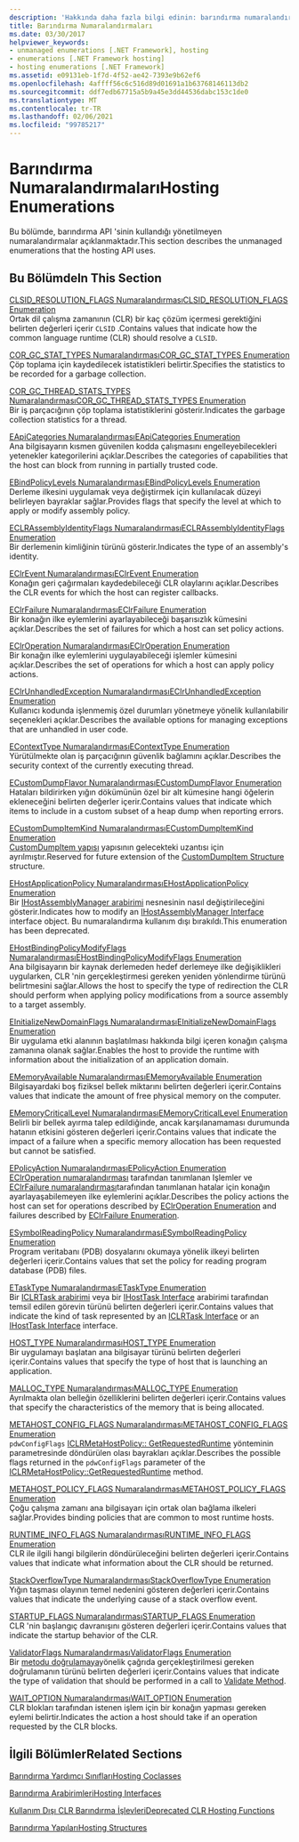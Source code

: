 ```yaml
---
description: 'Hakkında daha fazla bilgi edinin: barındırma numaralandırmaları'
title: Barındırma Numaralandırmaları
ms.date: 03/30/2017
helpviewer_keywords:
- unmanaged enumerations [.NET Framework], hosting
- enumerations [.NET Framework hosting]
- hosting enumerations [.NET Framework]
ms.assetid: e09131eb-1f7d-4f52-ae42-7393e9b62ef6
ms.openlocfilehash: 4affff56c6c516d89d01691a1b63768146113db2
ms.sourcegitcommit: ddf7edb67715a5b9a45e3dd44536dabc153c1de0
ms.translationtype: MT
ms.contentlocale: tr-TR
ms.lasthandoff: 02/06/2021
ms.locfileid: "99785217"
---
```

# <a name="hosting-enumerations"></a><span data-ttu-id="9ee1b-103">Barındırma Numaralandırmaları</span><span class="sxs-lookup"><span data-stu-id="9ee1b-103">Hosting Enumerations</span></span>

<span data-ttu-id="9ee1b-104">Bu bölümde, barındırma API 'sinin kullandığı yönetilmeyen numaralandırmalar açıklanmaktadır.</span><span class="sxs-lookup"><span data-stu-id="9ee1b-104">This section describes the unmanaged enumerations that the hosting API uses.</span></span>  
  
## <a name="in-this-section"></a><span data-ttu-id="9ee1b-105">Bu Bölümde</span><span class="sxs-lookup"><span data-stu-id="9ee1b-105">In This Section</span></span>  

 [<span data-ttu-id="9ee1b-106">CLSID_RESOLUTION_FLAGS Numaralandırması</span><span class="sxs-lookup"><span data-stu-id="9ee1b-106">CLSID_RESOLUTION_FLAGS Enumeration</span></span>](clsid-resolution-flags-enumeration.md)  
 <span data-ttu-id="9ee1b-107">Ortak dil çalışma zamanının (CLR) bir kaç çözüm içermesi gerektiğini belirten değerleri içerir `CLSID` .</span><span class="sxs-lookup"><span data-stu-id="9ee1b-107">Contains values that indicate how the common language runtime (CLR) should resolve a `CLSID`.</span></span>  
  
 [<span data-ttu-id="9ee1b-108">COR_GC_STAT_TYPES Numaralandırması</span><span class="sxs-lookup"><span data-stu-id="9ee1b-108">COR_GC_STAT_TYPES Enumeration</span></span>](cor-gc-stat-types-enumeration.md)  
 <span data-ttu-id="9ee1b-109">Çöp toplama için kaydedilecek istatistikleri belirtir.</span><span class="sxs-lookup"><span data-stu-id="9ee1b-109">Specifies the statistics to be recorded for a garbage collection.</span></span>  
  
 [<span data-ttu-id="9ee1b-110">COR_GC_THREAD_STATS_TYPES Numaralandırması</span><span class="sxs-lookup"><span data-stu-id="9ee1b-110">COR_GC_THREAD_STATS_TYPES Enumeration</span></span>](cor-gc-thread-stats-types-enumeration.md)  
 <span data-ttu-id="9ee1b-111">Bir iş parçacığının çöp toplama istatistiklerini gösterir.</span><span class="sxs-lookup"><span data-stu-id="9ee1b-111">Indicates the garbage collection statistics for a thread.</span></span>  
  
 [<span data-ttu-id="9ee1b-112">EApiCategories Numaralandırması</span><span class="sxs-lookup"><span data-stu-id="9ee1b-112">EApiCategories Enumeration</span></span>](eapicategories-enumeration.md)  
 <span data-ttu-id="9ee1b-113">Ana bilgisayarın kısmen güvenilen kodda çalışmasını engelleyebilecekleri yetenekler kategorilerini açıklar.</span><span class="sxs-lookup"><span data-stu-id="9ee1b-113">Describes the categories of capabilities that the host can block from running in partially trusted code.</span></span>  
  
 [<span data-ttu-id="9ee1b-114">EBindPolicyLevels Numaralandırması</span><span class="sxs-lookup"><span data-stu-id="9ee1b-114">EBindPolicyLevels Enumeration</span></span>](ebindpolicylevels-enumeration.md)  
 <span data-ttu-id="9ee1b-115">Derleme ilkesini uygulamak veya değiştirmek için kullanılacak düzeyi belirleyen bayraklar sağlar.</span><span class="sxs-lookup"><span data-stu-id="9ee1b-115">Provides flags that specify the level at which to apply or modify assembly policy.</span></span>  
  
 [<span data-ttu-id="9ee1b-116">ECLRAssemblyIdentityFlags Numaralandırması</span><span class="sxs-lookup"><span data-stu-id="9ee1b-116">ECLRAssemblyIdentityFlags Enumeration</span></span>](eclrassemblyidentityflags-enumeration.md)  
 <span data-ttu-id="9ee1b-117">Bir derlemenin kimliğinin türünü gösterir.</span><span class="sxs-lookup"><span data-stu-id="9ee1b-117">Indicates the type of an assembly's identity.</span></span>  
  
 [<span data-ttu-id="9ee1b-118">EClrEvent Numaralandırması</span><span class="sxs-lookup"><span data-stu-id="9ee1b-118">EClrEvent Enumeration</span></span>](eclrevent-enumeration.md)  
 <span data-ttu-id="9ee1b-119">Konağın geri çağırmaları kaydedebileceği CLR olaylarını açıklar.</span><span class="sxs-lookup"><span data-stu-id="9ee1b-119">Describes the CLR events for which the host can register callbacks.</span></span>  
  
 [<span data-ttu-id="9ee1b-120">EClrFailure Numaralandırması</span><span class="sxs-lookup"><span data-stu-id="9ee1b-120">EClrFailure Enumeration</span></span>](eclrfailure-enumeration.md)  
 <span data-ttu-id="9ee1b-121">Bir konağın ilke eylemlerini ayarlayabileceği başarısızlık kümesini açıklar.</span><span class="sxs-lookup"><span data-stu-id="9ee1b-121">Describes the set of failures for which a host can set policy actions.</span></span>  
  
 [<span data-ttu-id="9ee1b-122">EClrOperation Numaralandırması</span><span class="sxs-lookup"><span data-stu-id="9ee1b-122">EClrOperation Enumeration</span></span>](eclroperation-enumeration.md)  
 <span data-ttu-id="9ee1b-123">Bir konağın ilke eylemlerini uygulayabileceği işlemler kümesini açıklar.</span><span class="sxs-lookup"><span data-stu-id="9ee1b-123">Describes the set of operations for which a host can apply policy actions.</span></span>  
  
 [<span data-ttu-id="9ee1b-124">EClrUnhandledException Numaralandırması</span><span class="sxs-lookup"><span data-stu-id="9ee1b-124">EClrUnhandledException Enumeration</span></span>](eclrunhandledexception-enumeration.md)  
 <span data-ttu-id="9ee1b-125">Kullanıcı kodunda işlenmemiş özel durumları yönetmeye yönelik kullanılabilir seçenekleri açıklar.</span><span class="sxs-lookup"><span data-stu-id="9ee1b-125">Describes the available options for managing exceptions that are unhandled in user code.</span></span>  
  
 [<span data-ttu-id="9ee1b-126">EContextType Numaralandırması</span><span class="sxs-lookup"><span data-stu-id="9ee1b-126">EContextType Enumeration</span></span>](econtexttype-enumeration.md)  
 <span data-ttu-id="9ee1b-127">Yürütülmekte olan iş parçacığının güvenlik bağlamını açıklar.</span><span class="sxs-lookup"><span data-stu-id="9ee1b-127">Describes the security context of the currently executing thread.</span></span>  
  
 [<span data-ttu-id="9ee1b-128">ECustomDumpFlavor Numaralandırması</span><span class="sxs-lookup"><span data-stu-id="9ee1b-128">ECustomDumpFlavor Enumeration</span></span>](ecustomdumpflavor-enumeration.md)  
 <span data-ttu-id="9ee1b-129">Hataları bildirirken yığın dökümünün özel bir alt kümesine hangi öğelerin ekleneceğini belirten değerler içerir.</span><span class="sxs-lookup"><span data-stu-id="9ee1b-129">Contains values that indicate which items to include in a custom subset of a heap dump when reporting errors.</span></span>  
  
 [<span data-ttu-id="9ee1b-130">ECustomDumpItemKind Numaralandırması</span><span class="sxs-lookup"><span data-stu-id="9ee1b-130">ECustomDumpItemKind Enumeration</span></span>](ecustomdumpitemkind-enumeration.md)  
 <span data-ttu-id="9ee1b-131">[CustomDumpItem yapısı](customdumpitem-structure.md) yapısının gelecekteki uzantısı için ayrılmıştır.</span><span class="sxs-lookup"><span data-stu-id="9ee1b-131">Reserved for future extension of the [CustomDumpItem Structure](customdumpitem-structure.md) structure.</span></span>  
  
 [<span data-ttu-id="9ee1b-132">EHostApplicationPolicy Numaralandırması</span><span class="sxs-lookup"><span data-stu-id="9ee1b-132">EHostApplicationPolicy Enumeration</span></span>](ehostapplicationpolicy-enumeration.md)  
 <span data-ttu-id="9ee1b-133">Bir [IHostAssemblyManager arabirimi](ihostassemblymanager-interface.md) nesnesinin nasıl değiştirileceğini gösterir.</span><span class="sxs-lookup"><span data-stu-id="9ee1b-133">Indicates how to modify an [IHostAssemblyManager Interface](ihostassemblymanager-interface.md) interface object.</span></span> <span data-ttu-id="9ee1b-134">Bu numaralandırma kullanım dışı bırakıldı.</span><span class="sxs-lookup"><span data-stu-id="9ee1b-134">This enumeration has been deprecated.</span></span>  
  
 [<span data-ttu-id="9ee1b-135">EHostBindingPolicyModifyFlags Numaralandırması</span><span class="sxs-lookup"><span data-stu-id="9ee1b-135">EHostBindingPolicyModifyFlags Enumeration</span></span>](ehostbindingpolicymodifyflags-enumeration.md)  
 <span data-ttu-id="9ee1b-136">Ana bilgisayarın bir kaynak derlemeden hedef derlemeye ilke değişiklikleri uygularken, CLR 'nin gerçekleştirmesi gereken yeniden yönlendirme türünü belirtmesini sağlar.</span><span class="sxs-lookup"><span data-stu-id="9ee1b-136">Allows the host to specify the type of redirection the CLR should perform when applying policy modifications from a source assembly to a target assembly.</span></span>  
  
 [<span data-ttu-id="9ee1b-137">EInitializeNewDomainFlags Numaralandırması</span><span class="sxs-lookup"><span data-stu-id="9ee1b-137">EInitializeNewDomainFlags Enumeration</span></span>](einitializenewdomainflags-enumeration.md)  
 <span data-ttu-id="9ee1b-138">Bir uygulama etki alanının başlatılması hakkında bilgi içeren konağın çalışma zamanına olanak sağlar.</span><span class="sxs-lookup"><span data-stu-id="9ee1b-138">Enables the host to provide the runtime with information about the initialization of an application domain.</span></span>  
  
 [<span data-ttu-id="9ee1b-139">EMemoryAvailable Numaralandırması</span><span class="sxs-lookup"><span data-stu-id="9ee1b-139">EMemoryAvailable Enumeration</span></span>](ememoryavailable-enumeration.md)  
 <span data-ttu-id="9ee1b-140">Bilgisayardaki boş fiziksel bellek miktarını belirten değerleri içerir.</span><span class="sxs-lookup"><span data-stu-id="9ee1b-140">Contains values that indicate the amount of free physical memory on the computer.</span></span>  
  
 [<span data-ttu-id="9ee1b-141">EMemoryCriticalLevel Numaralandırması</span><span class="sxs-lookup"><span data-stu-id="9ee1b-141">EMemoryCriticalLevel Enumeration</span></span>](ememorycriticallevel-enumeration.md)  
 <span data-ttu-id="9ee1b-142">Belirli bir bellek ayırma talep edildiğinde, ancak karşılanamaması durumunda hatanın etkisini gösteren değerleri içerir.</span><span class="sxs-lookup"><span data-stu-id="9ee1b-142">Contains values that indicate the impact of a failure when a specific memory allocation has been requested but cannot be satisfied.</span></span>  
  
 [<span data-ttu-id="9ee1b-143">EPolicyAction Numaralandırması</span><span class="sxs-lookup"><span data-stu-id="9ee1b-143">EPolicyAction Enumeration</span></span>](epolicyaction-enumeration.md)  
 <span data-ttu-id="9ee1b-144">[EClrOperation numaralandırması](eclroperation-enumeration.md) tarafından tanımlanan Işlemler ve [EClrFailure numaralandırması](eclrfailure-enumeration.md)tarafından tanımlanan hatalar için konağın ayarlayaşabilemeyen ilke eylemlerini açıklar.</span><span class="sxs-lookup"><span data-stu-id="9ee1b-144">Describes the policy actions the host can set for operations described by [EClrOperation Enumeration](eclroperation-enumeration.md) and failures described by [EClrFailure Enumeration](eclrfailure-enumeration.md).</span></span>  
  
 [<span data-ttu-id="9ee1b-145">ESymbolReadingPolicy Numaralandırması</span><span class="sxs-lookup"><span data-stu-id="9ee1b-145">ESymbolReadingPolicy Enumeration</span></span>](esymbolreadingpolicy-enumeration.md)  
 <span data-ttu-id="9ee1b-146">Program veritabanı (PDB) dosyalarını okumaya yönelik ilkeyi belirten değerleri içerir.</span><span class="sxs-lookup"><span data-stu-id="9ee1b-146">Contains values that set the policy for reading program database (PDB) files.</span></span>  
  
 [<span data-ttu-id="9ee1b-147">ETaskType Numaralandırması</span><span class="sxs-lookup"><span data-stu-id="9ee1b-147">ETaskType Enumeration</span></span>](etasktype-enumeration.md)  
 <span data-ttu-id="9ee1b-148">Bir [ICLRTask arabirimi](iclrtask-interface.md) veya bir [IHostTask Interface](ihosttask-interface.md) arabirimi tarafından temsil edilen görevin türünü belirten değerleri içerir.</span><span class="sxs-lookup"><span data-stu-id="9ee1b-148">Contains values that indicate the kind of task represented by an [ICLRTask Interface](iclrtask-interface.md) or an [IHostTask Interface](ihosttask-interface.md) interface.</span></span>  
  
 [<span data-ttu-id="9ee1b-149">HOST_TYPE Numaralandırması</span><span class="sxs-lookup"><span data-stu-id="9ee1b-149">HOST_TYPE Enumeration</span></span>](host-type-enumeration.md)  
 <span data-ttu-id="9ee1b-150">Bir uygulamayı başlatan ana bilgisayar türünü belirten değerleri içerir.</span><span class="sxs-lookup"><span data-stu-id="9ee1b-150">Contains values that specify the type of host that is launching an application.</span></span>  
  
 [<span data-ttu-id="9ee1b-151">MALLOC_TYPE Numaralandırması</span><span class="sxs-lookup"><span data-stu-id="9ee1b-151">MALLOC_TYPE Enumeration</span></span>](malloc-type-enumeration.md)  
 <span data-ttu-id="9ee1b-152">Ayrılmakta olan belleğin özelliklerini belirten değerleri içerir.</span><span class="sxs-lookup"><span data-stu-id="9ee1b-152">Contains values that specify the characteristics of the memory that is being allocated.</span></span>  
  
 [<span data-ttu-id="9ee1b-153">METAHOST_CONFIG_FLAGS Numaralandırması</span><span class="sxs-lookup"><span data-stu-id="9ee1b-153">METAHOST_CONFIG_FLAGS Enumeration</span></span>](metahost-config-flags-enumeration.md)  
 <span data-ttu-id="9ee1b-154">`pdwConfigFlags` [ICLRMetaHostPolicy:: GetRequestedRuntime](iclrmetahostpolicy-getrequestedruntime-method.md) yönteminin parametresinde döndürülen olası bayrakları açıklar.</span><span class="sxs-lookup"><span data-stu-id="9ee1b-154">Describes the possible flags returned in the `pdwConfigFlags` parameter of the [ICLRMetaHostPolicy::GetRequestedRuntime](iclrmetahostpolicy-getrequestedruntime-method.md) method.</span></span>  
  
 [<span data-ttu-id="9ee1b-155">METAHOST_POLICY_FLAGS Numaralandırması</span><span class="sxs-lookup"><span data-stu-id="9ee1b-155">METAHOST_POLICY_FLAGS Enumeration</span></span>](metahost-policy-flags-enumeration.md)  
 <span data-ttu-id="9ee1b-156">Çoğu çalışma zamanı ana bilgisayarı için ortak olan bağlama ilkeleri sağlar.</span><span class="sxs-lookup"><span data-stu-id="9ee1b-156">Provides binding policies that are common to most runtime hosts.</span></span>  
  
 [<span data-ttu-id="9ee1b-157">RUNTIME_INFO_FLAGS Numaralandırması</span><span class="sxs-lookup"><span data-stu-id="9ee1b-157">RUNTIME_INFO_FLAGS Enumeration</span></span>](runtime-info-flags-enumeration.md)  
 <span data-ttu-id="9ee1b-158">CLR ile ilgili hangi bilgilerin döndürüleceğini belirten değerleri içerir.</span><span class="sxs-lookup"><span data-stu-id="9ee1b-158">Contains values that indicate what information about the CLR should be returned.</span></span>  
  
 [<span data-ttu-id="9ee1b-159">StackOverflowType Numaralandırması</span><span class="sxs-lookup"><span data-stu-id="9ee1b-159">StackOverflowType Enumeration</span></span>](stackoverflowtype-enumeration.md)  
 <span data-ttu-id="9ee1b-160">Yığın taşması olayının temel nedenini gösteren değerleri içerir.</span><span class="sxs-lookup"><span data-stu-id="9ee1b-160">Contains values that indicate the underlying cause of a stack overflow event.</span></span>  
  
 [<span data-ttu-id="9ee1b-161">STARTUP_FLAGS Numaralandırması</span><span class="sxs-lookup"><span data-stu-id="9ee1b-161">STARTUP_FLAGS Enumeration</span></span>](startup-flags-enumeration.md)  
 <span data-ttu-id="9ee1b-162">CLR 'nin başlangıç davranışını gösteren değerleri içerir.</span><span class="sxs-lookup"><span data-stu-id="9ee1b-162">Contains values that indicate the startup behavior of the CLR.</span></span>  
  
 [<span data-ttu-id="9ee1b-163">ValidatorFlags Numaralandırması</span><span class="sxs-lookup"><span data-stu-id="9ee1b-163">ValidatorFlags Enumeration</span></span>](validatorflags-enumeration.md)  
 <span data-ttu-id="9ee1b-164">Bir [metodu doğrulamaya](iclrvalidator-validate-method.md)yönelik çağrıda gerçekleştirilmesi gereken doğrulamanın türünü belirten değerleri içerir.</span><span class="sxs-lookup"><span data-stu-id="9ee1b-164">Contains values that indicate the type of validation that should be performed in a call to [Validate Method](iclrvalidator-validate-method.md).</span></span>  
  
 [<span data-ttu-id="9ee1b-165">WAIT_OPTION Numaralandırması</span><span class="sxs-lookup"><span data-stu-id="9ee1b-165">WAIT_OPTION Enumeration</span></span>](wait-option-enumeration.md)  
 <span data-ttu-id="9ee1b-166">CLR blokları tarafından istenen işlem için bir konağın yapması gereken eylemi belirtir.</span><span class="sxs-lookup"><span data-stu-id="9ee1b-166">Indicates the action a host should take if an operation requested by the CLR blocks.</span></span>  
  
## <a name="related-sections"></a><span data-ttu-id="9ee1b-167">İlgili Bölümler</span><span class="sxs-lookup"><span data-stu-id="9ee1b-167">Related Sections</span></span>  

 [<span data-ttu-id="9ee1b-168">Barındırma Yardımcı Sınıfları</span><span class="sxs-lookup"><span data-stu-id="9ee1b-168">Hosting Coclasses</span></span>](hosting-coclasses.md)  
  
 [<span data-ttu-id="9ee1b-169">Barındırma Arabirimleri</span><span class="sxs-lookup"><span data-stu-id="9ee1b-169">Hosting Interfaces</span></span>](hosting-interfaces.md)  
  
 [<span data-ttu-id="9ee1b-170">Kullanım Dışı CLR Barındırma İşlevleri</span><span class="sxs-lookup"><span data-stu-id="9ee1b-170">Deprecated CLR Hosting Functions</span></span>](deprecated-clr-hosting-functions.md)  
  
 [<span data-ttu-id="9ee1b-171">Barındırma Yapıları</span><span class="sxs-lookup"><span data-stu-id="9ee1b-171">Hosting Structures</span></span>](hosting-structures.md)
